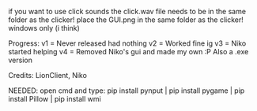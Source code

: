 if you want to use click sounds the click.wav file needs to be in the same folder as the clicker!
place the GUI.png in the same folder as the clicker!
windows only (i think)

Progress:
v1 = Never released had nothing
v2 = Worked fine ig
v3 = Niko started helping
v4 = Removed Niko's gui and made my own :P Also a .exe version

Credits: LionClient, Niko

NEEDED:
open cmd and type:
pip install pynput |
pip install pygame | pip install Pillow | pip install wmi
